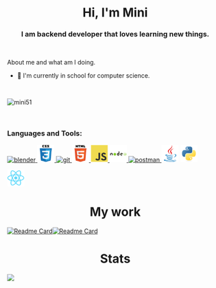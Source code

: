 
<h1 align='center'>Hi, I'm Mini</h1>
<h3 align='center'>I am backend developer that loves learning new things.
</h3>
<br>



About me and what am I doing.   
- 🏫 I'm currently in school for computer science.



<br>

<p align="left"> <img src="https://komarev.com/ghpvc/?username=mini51&label=Profile%20views&color=a143df&style=flat" alt="mini51" /></p>
<br>
<h3 align="left">Languages and Tools:</h3>
<p align="left"> <a href="https://www.blender.org/" target="_blank" rel="noreferrer"> <img src="https://download.blender.org/branding/community/blender_community_badge_white.svg" alt="blender" width="40" height="40"/> </a> <a href="https://www.w3schools.com/css/" target="_blank" rel="noreferrer"> <img src="https://raw.githubusercontent.com/devicons/devicon/master/icons/css3/css3-original-wordmark.svg" alt="css3" width="40" height="40"/> </a> <a href="https://git-scm.com/" target="_blank" rel="noreferrer"> <img src="https://www.vectorlogo.zone/logos/git-scm/git-scm-icon.svg" alt="git" width="40" height="40"/> </a> <a href="https://www.w3.org/html/" target="_blank" rel="noreferrer"> <img src="https://raw.githubusercontent.com/devicons/devicon/master/icons/html5/html5-original-wordmark.svg" alt="html5" width="40" height="40"/> </a> <a href="https://developer.mozilla.org/en-US/docs/Web/JavaScript" target="_blank" rel="noreferrer"> <img src="https://raw.githubusercontent.com/devicons/devicon/master/icons/javascript/javascript-original.svg" alt="javascript" width="40" height="40"/> </a> <a href="https://nodejs.org" target="_blank" rel="noreferrer"> <img src="https://raw.githubusercontent.com/devicons/devicon/master/icons/nodejs/nodejs-original-wordmark.svg" alt="nodejs" width="40" height="40"/> </a> <a href="https://postman.com" target="_blank" rel="noreferrer"> <img src="https://www.vectorlogo.zone/logos/getpostman/getpostman-icon.svg" alt="postman" width="40" height="40"/> </a> <img src="https://raw.githubusercontent.com/devicons/devicon/1119b9f84c0290e0f0b38982099a2bd027a48bf1/icons/java/java-original.svg" width="40 height="40"/> <img src="https://raw.githubusercontent.com/devicons/devicon/1119b9f84c0290e0f0b38982099a2bd027a48bf1/icons/python/python-original.svg" width="40" height="40"/></p>
<a href="https://reactjs.org" target="_blank" rel="noreferrer"> <img src="https://raw.githubusercontent.com/devicons/devicon/1119b9f84c0290e0f0b38982099a2bd027a48bf1/icons/react/react-original.svg" alt="reactjs" width="40" height="40"/></a>
<br>

<h1 align='center'> My work</h1>

[![Readme Card](https://github-readme-stats.vercel.app/api/pin/?username=mini51&repo=Discord-FriendLog&theme=nord)](https://github.com/Mini51/Discord-Companion)[![Readme Card](https://github-readme-stats.vercel.app/api/pin/?username=mini51&repo=DiscordRPC&theme=nord)](https://github.com/youthfulslinky/DiscordRPC)

<h1 align='center'>Stats</h1>
<a href="https://wakatime.com"><img src="https://wakatime.com/share/@Mini51/938bf499-37be-4b75-a3f4-2e32a69b4e27.png" /></a>
